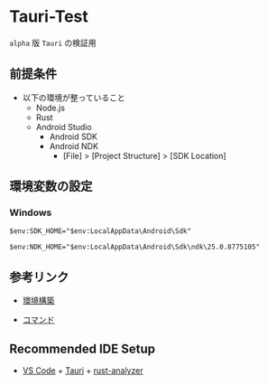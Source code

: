 # Tauri-Test

`alpha` 版 `Tauri` の検証用

## 前提条件

- 以下の環境が整っていること
  - Node.js
  - Rust
  - Android Studio
    - Android SDK
    - Android NDK
      - [File] > [Project Structure] > [SDK Location]

## 環境変数の設定

### Windows

`$env:SDK_HOME="$env:LocalAppData\Android\Sdk"`

`$env:NDK_HOME="$env:LocalAppData\Android\Sdk\ndk\25.0.8775105"`

## 参考リンク

- [環境構築](https://beta.tauri.app/guides/prerequisites/#android)

- [コマンド](https://beta.tauri.app/2/reference/cli/#android)

## Recommended IDE Setup

- [VS Code](https://code.visualstudio.com/) + [Tauri](https://marketplace.visualstudio.com/items?itemName=tauri-apps.tauri-vscode) + [rust-analyzer](https://marketplace.visualstudio.com/items?itemName=rust-lang.rust-analyzer)
